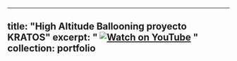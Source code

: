 
---
title: "High Altitude Ballooning proyecto KRATOS"
excerpt: " 
[![Watch on YouTube](https://www.youtube.com/watch?v=tIZTK0rEMBM)](https://www.youtube.com/watch?v=tIZTK0rEMBM)
"
collection: portfolio
---


